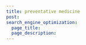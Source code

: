 ```yaml
---
title: preventative medicine
post: 
search_engine_optimization:
  page_title:
  page_description:
---
```

